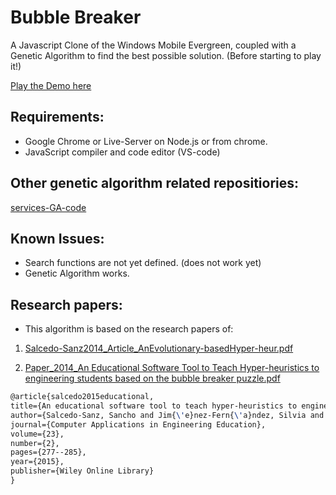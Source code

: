 Bubble Breaker
==============

A Javascript Clone of the Windows Mobile Evergreen, coupled with a Genetic Algorithm to find the best possible solution. (Before starting to play it!)

[Play the Demo here](http://blog.ginader.de/dev/bubble-breaker/index.php)


## Requirements:

* Google Chrome or Live-Server on Node.js or from chrome.
* JavaScript compiler and code editor (VS-code)

## Other genetic algorithm related repositiories:

[services-GA-code](https://github.com/Qutadah/hyperheuristics-evolutionary-algorithms)


## Known Issues:
* Search functions are not yet defined. (does not work yet)
* Genetic Algorithm works.

## Research papers:
* This algorithm is based on the research papers of:
1. [Salcedo-Sanz2014_Article_AnEvolutionary-basedHyper-heur.pdf](https://github.com/Qutadah/bubble-breaker-with-genetic-algorithm-low-level-heuristics/files/8042061/Salcedo-Sanz2014_Article_AnEvolutionary-basedHyper-heur.pdf)

2. [Paper_2014_An Educational Software Tool to Teach Hyper-heuristics to engineering students based on the bubble breaker puzzle.pdf](https://github.com/Qutadah/bubble-breaker-with-genetic-algorithm-low-level-heuristics/files/8042062/Paper_2014_An.Educational.Software.Tool.to.Teach.Hyper-heuristics.to.engineering.students.based.on.the.bubble.breaker.puzzle.pdf)
  
  ```tex
  @article{salcedo2015educational,
  title={An educational software tool to teach hyper-heuristics to engineering students based on the bubble breaker puzzle},
  author={Salcedo-Sanz, Sancho and Jim{\'e}nez-Fern{\'a}ndez, Silvia and Mat{\'\i}as-Rom{\'a}n, JM and Portilla-Figueras, Jos{\'e} Antonio},
  journal={Computer Applications in Engineering Education},
  volume={23},
  number={2},
  pages={277--285},
  year={2015},
  publisher={Wiley Online Library}
  }
  ```
  
  
